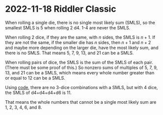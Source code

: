 2022-11-18 Riddler Classic
==========================
When rolling a single die, there is no single most likely sum (SMLS), so the
smallest SMLS is 5 when rolling 2 d4.  1-4 are never the SMLS.

When rolling 2 dice, if they are the same, with $n$ sides, the SMLS is $n+1$.
If they are not the same, if the smaller die has $n$ sides, then $n+1$
and $n+2$ and maybe more depending on the larger die, have the most likely
sum, and there is no SMLS.  That means 5, 7, 9, 13, and 21 can be a SMLS.

When rolling pairs of dice, the SMLS is the sum of the SMLS of each pair.
(There must be some proof of this.)  So nonzero sums of multiples of 5, 7,
9, 13, and 21 can be a SMLS, which means every whole number greater than or
equal to 12 can be a SMLS.

Using [code](20221118c.hs), there are no 3-dice combinations with a SMLS,
but with 4 dice, the SMLS of d4+d4+d4+d6 is 11.

That means the whole numbers that cannot be a single most likely sum are
1, 2, 3, 4, 6, and 8.
